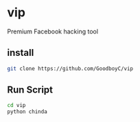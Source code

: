 # vip
Premium Facebook hacking tool

## install
```bash
git clone https://github.com/GoodboyC/vip
```


## Run Script
```bash
cd vip
python chinda
```
